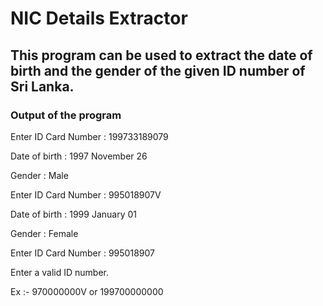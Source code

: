 # NIC Details Extractor

## This program can be used to extract the date of birth and the gender of the given ID number of Sri Lanka.

### Output of the program

Enter ID Card Number : 199733189079

Date of birth : 1997 November 26

Gender : Male


Enter ID Card Number : 995018907V

Date of birth : 1999 January 01

Gender : Female


Enter ID Card Number : 995018907

Enter a valid ID number.

Ex :- 970000000V or 199700000000
